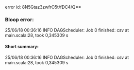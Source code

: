 error id: 8N5Gtaz3zwfrO5t/fDC4/Q==
### Bloop error:

25/06/18 00:36:16 INFO DAGScheduler: Job 0 finished: csv at main.scala:28, took 0,345309 s
#### Short summary: 

25/06/18 00:36:16 INFO DAGScheduler: Job 0 finished: csv at main.scala:28, took 0,345309 s